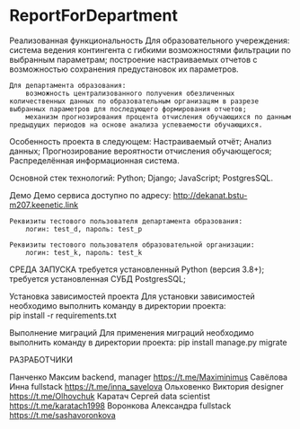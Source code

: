 # ReportForDepartment
Реализованная функциональность
	Для образовательного учереждения:
		система ведения контингента с гибкими возможностями фильтрации по выбранным параметрам;
		построение настраиваемых отчетов с возможностью сохранения предустановок их параметров.
		
	Для департамента образования:
		возможность централизованного получения обезличенных количественных данных по образовательным организацям в разрезе выбранных параметров для последующего формирования отчетов;
		механизм прогнозирования процента отчисления обучающихся по данным предыдущих периодов на основе анализа успеваемости обучающихся.
	
Особенность проекта в следующем:
	Настраиваемый отчëт;
	Анализ данных;
	Прогнозирование вероятности отчисления обучающегося;
	Распределённая информационная система.
	
Основной стек технологий:
	Python;
	Django;
	JavaScript;
	PostgresSQL.

Демо
	Демо сервиса доступно по адресу: http://dekanat.bstu-m207.keenetic.link

	Реквизиты тестового пользователя департамента образования: 
		логин: test_d, пароль: test_p
	
	Реквизиты тестового пользователя образовательной организации: 
		логин: test_k, пароль: test_k


СРЕДА ЗАПУСКА
	требуется установленный Python (версия 3.8+);
	требуется установленная СУБД PostgresSQL;
	
Установка зависимостей проекта
	Для установки зависимостей необходимо выполнить команду в директории проекта:  
	pip install -r requirements.txt

Выполнение миграций
	Для применения миграций необходимо выполнить команду в директории проекта:
	pip install manage.py migrate


РАЗРАБОТЧИКИ

Панченко Максим  backend, manager https://t.me/Maximinimus
Савёлова Инна fullstack https://t.me/inna_savelova
Ольховенко Виктория designer https://t.me/Olhovchuk
Каратач Сергей data scientist https://t.me/karatach1998
Воронкова Александра fullstack https://t.me/sashavoronkova